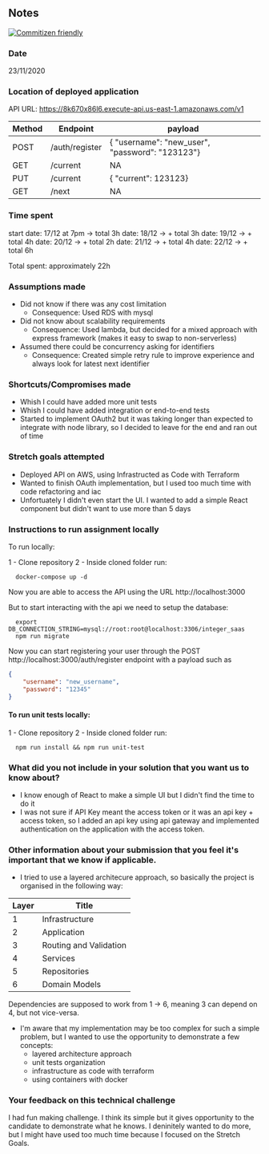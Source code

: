 ## Notes

[![Commitizen friendly](https://img.shields.io/badge/commitizen-friendly-brightgreen.svg)](http://commitizen.github.io/cz-cli/)


### Date

23/11/2020

### Location of deployed application

API URL: https://8k670x86l6.execute-api.us-east-1.amazonaws.com/v1

| Method | Endpoint       | payload                                         |
| ------ | -------------- | ----------------------------------------------- |
| POST   | /auth/register | { "username": "new_user", "password": "123123"} |
| GET    | /current       | NA                                              |
| PUT    | /current       | { "current": 123123}                            |
| GET    | /next          | NA                                              |


### Time spent

start date: 17/12 at 7pm  -> total 3h
date: 18/12               -> + total 3h
date: 19/12               -> + total 4h
date: 20/12               -> + total 2h
date: 21/12               -> + total 4h
date: 22/12               -> + total 6h

Total spent: approximately 22h

### Assumptions made

- Did not know if there was any cost limitation
  - Consequence: Used RDS with mysql
- Did not know about scalability requirements
  - Consequence: Used lambda, but decided for a mixed approach with express framework (makes it easy to swap to non-serverless)
- Assumed there could be concurrency asking for identifiers
  - Consequence: Created simple retry rule to improve experience and always look for latest next identifier


### Shortcuts/Compromises made

- Whish I could have added more unit tests
- Whish I could have added integration or end-to-end tests
- Started to implement OAuth2 but it was taking longer than expected to integrate with node library, so I decided to leave for the end and ran out of time

### Stretch goals attempted

- Deployed API on AWS, using Infrastructed as Code with Terraform
- Wanted to finish OAuth implementation, but I used too much time with code refactoring and iac
- Unfortuately I didn't even start the UI. I wanted to add a simple React component but didn't want to use more than 5 days
  
### Instructions to run assignment locally

To run locally:

1 - Clone repository
2 - Inside cloned folder run:

```console
  docker-compose up -d
``` 

Now you are able to access the API using the URL http://localhost:3000 

But to start interacting with the api we need to setup the database:

```console
  export DB_CONNECTION_STRING=mysql://root:root@localhost:3306/integer_saas
  npm run migrate
``` 

Now you can start registering your user through the POST http://localhost:3000/auth/register endpoint with a payload such as

```JSON
{
    "username": "new_username",
    "password": "12345"
}
```


#### To run unit tests locally:

1 - Clone repository
2 - Inside cloned folder run:

```console
  npm run install && npm run unit-test
``` 

### What did you not include in your solution that you want us to know about?

- I know enough of React to make a simple UI but I didn't find the time to do it
- I was not sure if API Key meant the access token or it was an api key + access token, so I added an api key using api gateway and implemented authentication on the application with the access token.

### Other information about your submission that you feel it's important that we know if applicable.

- I tried to use a layered architecure approach, so basically the project is organised in the following way:

| Layer | Title                  |
| ----- | ---------------------- |
| 1     | Infrastructure         |
| 2     | Application            |
| 3     | Routing and Validation |
| 4     | Services               |
| 5     | Repositories           |
| 6     | Domain Models          |

Dependencies are supposed to work from 1 -> 6, meaning 3 can depend on 4, but not vice-versa.

- I'm aware that my implementation may be too complex for such a simple problem, but I wanted to use the opportunity to demonstrate a few concepts:
  - layered architecture approach 
  - unit tests organization
  - infrastructure as code with terraform
  - using containers with docker

### Your feedback on this technical challenge

I had fun making challenge. I think its simple but it gives opportunity to the candidate to demonstrate what he knows. I deninitely wanted to do more, but I might have used too much time because I focused on the Stretch Goals.  